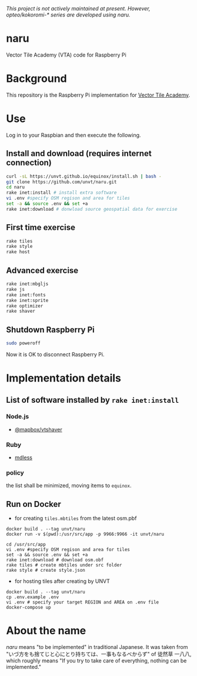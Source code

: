 *This project is not actively maintained at present. However, opteo/kokoromi-\* series are developed using naru.*

# naru
Vector Tile Academy (VTA) code for Raspberry Pi

# Background
This repository is the Raspberry Pi implementation for [Vector Tile Academy](https://unvt.github.io/vta).

# Use
Log in to your Raspbian and then execute the following.

## Install and download (requires internet connection)
```zsh
curl -sL https://unvt.github.io/equinox/install.sh | bash -
git clone https://github.com/unvt/naru.git
cd naru
rake inet:install # install extra software
vi .env #specify OSM regison and area for tiles
set -a && source .env && set +a
rake inet:download # donwload source geospatial data for exercise
```

## First time exercise
```zsh
rake tiles
rake style
rake host
```

## Advanced exercise
```zsh
rake inet:mbgljs
rake js
rake inet:fonts
rake inet:sprite
rake optimizer
rake shaver
```

## Shutdown Raspberry Pi
```zsh
sudo poweroff
```
Now it is OK to disconnect Raspberry Pi. 

# Implementation details
## List of software installed by `rake inet:install`
### Node.js
- [@mapbox/vtshaver](https://github.com/mapbox/vtshaver)
### Ruby
- [mdless](https://github.com/ttscoff/mdless)
### policy
the list shall be minimized, moving items to `equinox`.

## Run on Docker

- for creating `tiles.mbtiles` from the latest osm.pbf
```
docker build . --tag unvt/naru
docker run -v $(pwd):/usr/src/app -p 9966:9966 -it unvt/naru

cd /usr/src/app
vi .env #specify OSM regison and area for tiles
set -a && source .env && set +a
rake inet:download # download osm.obf
rake tiles # create mbtiles under src folder
rake style # create style.json
```

- for hosting tiles after creating by UNVT
```
docker build . --tag unvt/naru
cp .env.example .env
vi .env # specify your target REGION and AREA on .env file
docker-compose up
```

# About the name
*naru* means "to be implemented" in traditional Japanese. It was taken from "いづ方をも捨てじと心にとり持ちては、一事もなるべからず" of 徒然草 一八八, which roughly means "If you try to take care of everything, nothing can be implemented." 
